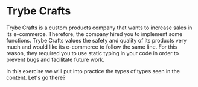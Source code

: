 # Trybe Crafts

Trybe Crafts is a custom products company that wants to increase sales in its e-commerce. Therefore, the company hired you to implement some functions. Trybe Crafts values ​​the safety and quality of its products very much and would like its e-commerce to follow the same line. For this reason, they required you to use static typing in your code in order to prevent bugs and facilitate future work.

In this exercise we will put into practice the types of types seen in the content. Let's go there?